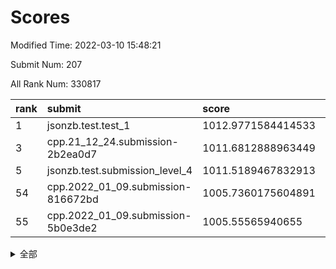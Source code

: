 # Scores

Modified Time: 2022-03-10 15:48:21

Submit Num: 207

All Rank Num: 330817

| rank |               submit               |       score        |       sigma        | pk_num |
| :--- | :--------------------------------- | :----------------- | :----------------- | :----- |
| 1    | jsonzb.test.test_1                 | 1012.9771584414533 | 0.7872237585108578 | 6392   |
| 3    | cpp.21_12_24.submission-2b2ea0d7   | 1011.6812888963449 | 0.7829363051380045 | 6393   |
| 5    | jsonzb.test.submission_level_4     | 1011.5189467832913 | 0.7895739507833486 | 6393   |
| 54   | cpp.2022_01_09.submission-816672bd | 1005.7360175604891 | 0.709927117624219  | 6395   |
| 55   | cpp.2022_01_09.submission-5b0e3de2 | 1005.55565940655   | 0.7133377833997665 | 6390   |


<details>
<summary>全部</summary>

| rank |                 submit                 |       score        |       sigma        | pk_num |
| :--- | :------------------------------------- | :----------------- | :----------------- | :----- |
| 1    | jsonzb.test.test_1                     | 1012.9771584414533 | 0.7872237585108578 | 6392   |
| 2    | gobigger.level_3.submission_level_3_46 | 1011.7300663172417 | 0.778114638613635  | 6396   |
| 3    | cpp.21_12_24.submission-2b2ea0d7       | 1011.6812888963449 | 0.7829363051380045 | 6393   |
| 4    | gobigger.level_3.submission_level_3_25 | 1011.5487659661276 | 0.7665697168771735 | 6393   |
| 5    | jsonzb.test.submission_level_4         | 1011.5189467832913 | 0.7895739507833486 | 6393   |
| 6    | gobigger.level_3.submission_level_3_8  | 1011.0773657928054 | 0.7599140143623005 | 6400   |
| 7    | gobigger.level_3.submission_level_3_17 | 1010.9663595740972 | 0.7601718242024907 | 6394   |
| 8    | gobigger.level_3.submission_level_3_1  | 1010.8353214308662 | 0.7702446917880609 | 6385   |
| 9    | gobigger.level_3.submission_level_3_2  | 1010.7446531485518 | 0.7673828300324902 | 6387   |
| 10   | gobigger.level_3.submission_level_3_14 | 1010.7209076323843 | 0.7559532762199807 | 6385   |
| 11   | gobigger.level_3.submission_level_3_43 | 1010.6988940133743 | 0.7650108749897034 | 6398   |
| 12   | gobigger.level_3.submission_level_3_45 | 1010.6553491737296 | 0.7751559935700286 | 6394   |
| 13   | gobigger.level_3.submission_level_3_49 | 1010.6429700153155 | 0.7537290904840488 | 6388   |
| 14   | gobigger.level_3.submission_level_3_48 | 1010.6358750214971 | 0.75302903914893   | 6391   |
| 15   | gobigger.level_3.submission_level_3_38 | 1010.6101342981889 | 0.7592223752721262 | 6396   |
| 16   | gobigger.level_3.submission_level_3_21 | 1010.5595908490487 | 0.7782720727460193 | 6392   |
| 17   | gobigger.level_3.submission_level_3_5  | 1010.4106536458712 | 0.7667218106335477 | 6395   |
| 18   | gobigger.level_3.submission_level_3_41 | 1010.3574904574821 | 0.7660304435239006 | 6392   |
| 19   | gobigger.level_3.submission_level_3_23 | 1010.3344746324343 | 0.7548880944547898 | 6393   |
| 20   | gobigger.level_3.submission_level_3_16 | 1010.2566766598923 | 0.7317088861637464 | 6390   |
| 21   | gobigger.level_3.submission_level_3_26 | 1010.1336538436482 | 0.7509523702378241 | 6391   |
| 22   | gobigger.level_3.submission_level_3_22 | 1010.0861506088314 | 0.7516441048950026 | 6388   |
| 23   | gobigger.level_3.submission_level_3_12 | 1010.0830156963334 | 0.7653869478718173 | 6393   |
| 24   | gobigger.level_3.submission_level_3_9  | 1009.9836459400709 | 0.7367171252301105 | 6394   |
| 25   | gobigger.level_3.submission_level_3_28 | 1009.976174636778  | 0.7474809870750011 | 6393   |
| 26   | gobigger.level_3.submission_level_3_31 | 1009.8737019949494 | 0.7606242449791385 | 6392   |
| 27   | gobigger.level_3.submission_level_3_0  | 1009.8686870115315 | 0.7603400428376358 | 6395   |
| 28   | gobigger.level_3.submission_level_3_13 | 1009.820510986274  | 0.7507057839075523 | 6393   |
| 29   | gobigger.level_3.submission_level_3_29 | 1009.8167237443632 | 0.7510776023676503 | 6389   |
| 30   | gobigger.level_3.submission_level_3_32 | 1009.8042744312992 | 0.7453779817698268 | 6389   |
| 31   | gobigger.level_3.submission_level_3_44 | 1009.793878011659  | 0.7633894918833615 | 6387   |
| 32   | gobigger.level_3.submission_level_3_39 | 1009.7554801273587 | 0.7239752842189491 | 6398   |
| 33   | gobigger.level_3.submission_level_3_42 | 1009.7540617182943 | 0.7454734105292471 | 6394   |
| 34   | gobigger.level_3.submission_level_3_6  | 1009.7457942354562 | 0.7451482751504002 | 6393   |
| 35   | gobigger.level_3.submission_level_3_10 | 1009.7337348956703 | 0.7349969100243726 | 6387   |
| 36   | gobigger.level_3.submission_level_3_18 | 1009.7080682106472 | 0.7445831685909935 | 6391   |
| 37   | gobigger.level_3.submission_level_3_15 | 1009.7043658088448 | 0.7632568581982386 | 6390   |
| 38   | gobigger.level_3.submission_level_3_30 | 1009.6994670825459 | 0.7538718001002891 | 6391   |
| 39   | gobigger.level_3.submission_level_3_37 | 1009.5674820435984 | 0.7668621398445257 | 6399   |
| 40   | gobigger.level_3.submission_level_3_36 | 1009.5274572249168 | 0.7673649295328895 | 6395   |
| 41   | gobigger.level_3.submission_level_3_4  | 1009.4991857238497 | 0.755375115213061  | 6398   |
| 42   | gobigger.level_3.submission_level_3_27 | 1009.4954581661651 | 0.7600442560768301 | 6396   |
| 43   | gobigger.level_3.submission_level_3_11 | 1009.268853613254  | 0.754999417894019  | 6395   |
| 44   | gobigger.level_3.submission_level_3_19 | 1009.1916210848541 | 0.7623808347128662 | 6391   |
| 45   | gobigger.level_3.submission_level_3_7  | 1009.1351485702429 | 0.7608728330883423 | 6393   |
| 46   | gobigger.level_3.submission_level_3_34 | 1009.1100683697737 | 0.7388932986795057 | 6395   |
| 47   | gobigger.level_3.submission_level_3_20 | 1009.0706398240827 | 0.7454733112874452 | 6395   |
| 48   | gobigger.level_3.submission_level_3_40 | 1009.0423726644667 | 0.7804832559785044 | 6388   |
| 49   | gobigger.level_3.submission_level_3_35 | 1009.0139236481034 | 0.7384426424470442 | 6390   |
| 50   | gobigger.level_3.submission_level_3_24 | 1008.8059444250425 | 0.7201771201723725 | 6394   |
| 51   | gobigger.level_3.submission_level_3_3  | 1008.68178395936   | 0.7517388554976189 | 6392   |
| 52   | gobigger.level_3.submission_level_3_47 | 1008.6784925992347 | 0.754224791921103  | 6395   |
| 53   | gobigger.level_3.submission_level_3_33 | 1008.6727223114126 | 0.7469497746429462 | 6393   |
| 54   | cpp.2022_01_09.submission-816672bd     | 1005.7360175604891 | 0.709927117624219  | 6395   |
| 55   | cpp.2022_01_09.submission-5b0e3de2     | 1005.55565940655   | 0.7133377833997665 | 6390   |
| 56   | gobigger.level_1.submission_level_1_26 | 1005.4210928953597 | 0.7316242445754517 | 6392   |
| 57   | gobigger.level_1.submission_level_1_49 | 1005.1138795460897 | 0.7084506812629192 | 6395   |
| 58   | gobigger.level_1.submission_level_1_39 | 1004.9693765575726 | 0.711299723305095  | 6390   |
| 59   | gobigger.level_1.submission_level_1_6  | 1004.7651929620916 | 0.7187746041667619 | 6396   |
| 60   | gobigger.level_1.submission_level_1_37 | 1004.6877206361369 | 0.7351750528035965 | 6390   |
| 61   | gobigger.level_1.submission_level_1_2  | 1004.5118428957159 | 0.7337498701038324 | 6397   |
| 62   | gobigger.level_1.submission_level_1_4  | 1004.476293344093  | 0.7125363927406982 | 6395   |
| 63   | gobigger.level_1.submission_level_1_9  | 1004.4103584833648 | 0.7193292707765977 | 6394   |
| 64   | gobigger.level_1.submission_level_1_12 | 1004.3167156188529 | 0.7129644158953333 | 6397   |
| 65   | gobigger.level_1.submission_level_1_19 | 1004.2651439604649 | 0.7232838250353661 | 6394   |
| 66   | gobigger.level_1.submission_level_1_14 | 1004.2631164794068 | 0.7263772680407279 | 6393   |
| 67   | gobigger.level_1.submission_level_1_30 | 1004.2341873034565 | 0.721564444175391  | 6392   |
| 68   | gobigger.level_1.submission_level_1_28 | 1004.1731234251235 | 0.7089843485582767 | 6393   |
| 69   | gobigger.level_1.submission_level_1_35 | 1004.1645075758064 | 0.7143222773780845 | 6391   |
| 70   | gobigger.level_1.submission_level_1_17 | 1004.122078256797  | 0.7087740752643793 | 6392   |
| 71   | gobigger.level_1.submission_level_1_16 | 1004.0878176188819 | 0.7131316365158823 | 6390   |
| 72   | gobigger.level_1.submission_level_1_29 | 1003.8676446421729 | 0.7179576265366314 | 6391   |
| 73   | gobigger.level_1.submission_level_1_18 | 1003.861900512432  | 0.7123989823178742 | 6393   |
| 74   | gobigger.level_1.submission_level_1_5  | 1003.70317700489   | 0.7145960695519912 | 6396   |
| 75   | gobigger.level_1.submission_level_1_44 | 1003.6588643688153 | 0.7207807707561698 | 6392   |
| 76   | gobigger.level_1.submission_level_1_42 | 1003.530840912209  | 0.7211181697316583 | 6399   |
| 77   | gobigger.level_1.submission_level_1_33 | 1003.4585703768761 | 0.7107176161759717 | 6393   |
| 78   | gobigger.level_1.submission_level_1_15 | 1003.4435526087727 | 0.710949085140929  | 6393   |
| 79   | gobigger.level_1.submission_level_1_13 | 1003.4348970718191 | 0.714122464945706  | 6393   |
| 80   | gobigger.level_1.submission_level_1_41 | 1003.4342232095015 | 0.711961911169722  | 6390   |
| 81   | gobigger.level_1.submission_level_1_25 | 1003.4018121951898 | 0.7210622526916863 | 6394   |
| 82   | gobigger.level_1.submission_level_1_31 | 1003.3396041633443 | 0.7204319469738648 | 6393   |
| 83   | gobigger.level_1.submission_level_1_3  | 1003.316944425331  | 0.7210277454474938 | 6395   |
| 84   | gobigger.level_1.submission_level_1_45 | 1003.289723377957  | 0.7099410222924207 | 6394   |
| 85   | gobigger.level_1.submission_level_1_11 | 1003.2754236443935 | 0.7073742003774897 | 6396   |
| 86   | gobigger.level_1.submission_level_1_43 | 1003.270355089341  | 0.7009791773245477 | 6395   |
| 87   | gobigger.level_1.submission_level_1_48 | 1003.2106521259143 | 0.7133724302872999 | 6397   |
| 88   | gobigger.level_1.submission_level_1_20 | 1003.1909508661308 | 0.7088866596642273 | 6389   |
| 89   | gobigger.level_1.submission_level_1_32 | 1003.1718187040299 | 0.7227785057741206 | 6392   |
| 90   | gobigger.level_1.submission_level_1_8  | 1003.1316764909575 | 0.7101763398912587 | 6391   |
| 91   | gobigger.level_1.submission_level_1_47 | 1002.9798910863586 | 0.7158733544432795 | 6392   |
| 92   | gobigger.level_1.submission_level_1_46 | 1002.9371680365538 | 0.7296371586563772 | 6391   |
| 93   | gobigger.level_1.submission_level_1_36 | 1002.9018132783827 | 0.7130772606975974 | 6391   |
| 94   | gobigger.level_1.submission_level_1_7  | 1002.7353282302818 | 0.7063841002993594 | 6392   |
| 95   | gobigger.level_1.submission_level_1_21 | 1002.6301796330209 | 0.7153416469209544 | 6391   |
| 96   | gobigger.level_1.submission_level_1_34 | 1002.6063029855461 | 0.7143584335714381 | 6392   |
| 97   | gobigger.level_1.submission_level_1_38 | 1002.4975298622113 | 0.7199082756774708 | 6390   |
| 98   | gobigger.level_1.submission_level_1_1  | 1002.4896887943003 | 0.7151075340806181 | 6390   |
| 99   | gobigger.level_1.submission_level_1_27 | 1002.4582591145345 | 0.7293609915973914 | 6390   |
| 100  | gobigger.level_1.submission_level_1_10 | 1002.4559140919097 | 0.7161821445985038 | 6394   |
| 101  | gobigger.level_1.submission_level_1_22 | 1002.3779499055302 | 0.7167436047398498 | 6393   |
| 102  | gobigger.level_1.submission_level_1_23 | 1002.3702618581888 | 0.7154126589892239 | 6395   |
| 103  | gobigger.level_1.submission_level_1_0  | 1002.0522731536396 | 0.705340749875179  | 6397   |
| 104  | gobigger.level_1.submission_level_1_24 | 1001.9944817163087 | 0.7166106505498773 | 6391   |
| 105  | gobigger.level_1.submission_level_1_40 | 1001.977209543504  | 0.7106199628141067 | 6393   |
| 106  | gobigger.random.submission_random_22   | 997.4835452405144  | 0.7080509451987209 | 6392   |
| 107  | gobigger.random.submission_random_32   | 997.3671412912665  | 0.7114199141920519 | 6385   |
| 108  | gobigger.random.submission_random_5    | 996.8920506422518  | 0.7096831323758969 | 6392   |
| 109  | gobigger.random.submission_random_43   | 996.8822847497133  | 0.7052071979882004 | 6392   |
| 110  | gobigger.random.submission_random_15   | 996.7639101087367  | 0.7108290499393141 | 6393   |
| 111  | gobigger.random.submission_random_11   | 996.755753052143   | 0.7108151735143704 | 6393   |
| 112  | gobigger.random.submission_random_33   | 996.7117834372724  | 0.7035624668359953 | 6389   |
| 113  | gobigger.random.submission_random_7    | 996.6912804675503  | 0.7177831847478198 | 6390   |
| 114  | gobigger.random.submission_random_0    | 996.6749269157439  | 0.6980206798412776 | 6395   |
| 115  | gobigger.random.submission_random_31   | 996.6431506822188  | 0.6982358879163726 | 6398   |
| 116  | gobigger.random.submission_random_9    | 996.5663658389142  | 0.7135799708187068 | 6390   |
| 117  | gobigger.random.submission_random_13   | 996.4809398412879  | 0.7064010784563379 | 6391   |
| 118  | gobigger.random.submission_random_45   | 996.4296955447292  | 0.7017990592573863 | 6392   |
| 119  | gobigger.random.submission_random_49   | 996.4282443294242  | 0.7057166957437119 | 6392   |
| 120  | gobigger.random.submission_random_30   | 996.3977744810481  | 0.7387174789162669 | 6393   |
| 121  | gobigger.random.submission_random_27   | 996.343240022976   | 0.7179787646594545 | 6392   |
| 122  | gobigger.random.submission_random_26   | 996.3089570793976  | 0.7059111334309907 | 6389   |
| 123  | gobigger.random.submission_random_46   | 996.2709790064484  | 0.7250946683250622 | 6394   |
| 124  | gobigger.random.submission_random_47   | 996.2679369546802  | 0.6977205583930858 | 6390   |
| 125  | gobigger.random.submission_random_17   | 996.1689429024949  | 0.7204219948573319 | 6393   |
| 126  | gobigger.random.submission_random_38   | 996.1476689354786  | 0.728588668855718  | 6394   |
| 127  | gobigger.random.submission_random_12   | 996.0543928952328  | 0.713935088423691  | 6395   |
| 128  | gobigger.random.submission_random_2    | 996.0319063418201  | 0.7056375598766101 | 6394   |
| 129  | gobigger.random.submission_random_25   | 995.9795476701308  | 0.7060529940969844 | 6392   |
| 130  | gobigger.random.submission_random_16   | 995.9575556393877  | 0.7145038373031709 | 6393   |
| 131  | gobigger.random.submission_random_36   | 995.951394780093   | 0.713349652840251  | 6394   |
| 132  | gobigger.random.submission_random_4    | 995.9333380899975  | 0.7083231152191749 | 6389   |
| 133  | gobigger.random.submission_random_48   | 995.929679654084   | 0.7184285618938684 | 6393   |
| 134  | gobigger.random.submission_random_21   | 995.9291823396655  | 0.7170728462689623 | 6392   |
| 135  | gobigger.random.submission_random_37   | 995.8998824792442  | 0.702763763803274  | 6392   |
| 136  | gobigger.random.submission_random_1    | 995.8962016959299  | 0.709341341669417  | 6390   |
| 137  | gobigger.random.submission_random_44   | 995.8722448367662  | 0.7327949756935771 | 6394   |
| 138  | gobigger.random.submission_random_20   | 995.8494246483782  | 0.7168862170498419 | 6391   |
| 139  | gobigger.random.submission_random_24   | 995.7715132514727  | 0.7178265802743471 | 6395   |
| 140  | gobigger.random.submission_random_3    | 995.683149807399   | 0.7177922621363589 | 6395   |
| 141  | gobigger.random.submission_random_6    | 995.6423399955635  | 0.7063168868174686 | 6392   |
| 142  | gobigger.random.submission_random_23   | 995.5394466759826  | 0.715497019374551  | 6395   |
| 143  | gobigger.random.submission_random_19   | 995.5377901459598  | 0.7075285725784711 | 6392   |
| 144  | gobigger.random.submission_random_29   | 995.4534906747076  | 0.7123273899323356 | 6391   |
| 145  | gobigger.random.submission_random_8    | 995.449923473231   | 0.7066620573899293 | 6389   |
| 146  | gobigger.random.submission_random_40   | 995.42334683139    | 0.7183198110679992 | 6395   |
| 147  | gobigger.random.submission_random_41   | 995.4215538811309  | 0.7074422233856448 | 6394   |
| 148  | gobigger.random.submission_random_42   | 995.4207004949354  | 0.7113473084541478 | 6399   |
| 149  | gobigger.random.submission_random_14   | 995.383551069397   | 0.7198926080124446 | 6389   |
| 150  | gobigger.random.submission_random_18   | 995.1993045293091  | 0.7125941920842147 | 6395   |
| 151  | gobigger.random.submission_random_39   | 994.8410096846051  | 0.7064805319041463 | 6391   |
| 152  | gobigger.random.submission_random_35   | 994.8109506195824  | 0.7211020987621388 | 6397   |
| 153  | gobigger.random.submission_random_34   | 994.7876760548548  | 0.7293477802184154 | 6394   |
| 154  | gobigger.random.submission_random_10   | 994.1679213498835  | 0.7158354670251869 | 6397   |
| 155  | gobigger.level_2.submission_level_2_41 | 993.5428573218243  | 0.7240843695922552 | 6390   |
| 156  | gobigger.level_2.submission_level_2_2  | 993.4438946126409  | 0.7400993920428268 | 6396   |
| 157  | gobigger.level_2.submission_level_2_7  | 993.4032392521467  | 0.7280368969390661 | 6389   |
| 158  | gobigger.level_2.submission_level_2_16 | 993.3311476067671  | 0.7277318960720505 | 6386   |
| 159  | gobigger.level_2.submission_level_2_32 | 993.2754054885999  | 0.738003950723214  | 6397   |
| 160  | gobigger.random.submission_random_28   | 993.2229291692283  | 0.7258264209019873 | 6398   |
| 161  | gobigger.level_2.submission_level_2_22 | 993.1573932893011  | 0.7465588932350988 | 6392   |
| 162  | gobigger.level_2.submission_level_2_8  | 993.1437604004489  | 0.7294700956870768 | 6396   |
| 163  | gobigger.level_2.submission_level_2_11 | 993.0350082011823  | 0.7471474838320821 | 6388   |
| 164  | gobigger.level_2.submission_level_2_5  | 992.954062664825   | 0.7511102629322862 | 6393   |
| 165  | gobigger.level_2.submission_level_2_20 | 992.7794954898379  | 0.7660232647112131 | 6391   |
| 166  | gobigger.level_2.submission_level_2_27 | 992.6058679350605  | 0.7305882276057201 | 6389   |
| 167  | gobigger.level_2.submission_level_2_18 | 992.60226115064    | 0.7522292900789942 | 6394   |
| 168  | gobigger.level_2.submission_level_2_48 | 992.5626729061585  | 0.7515912957930128 | 6390   |
| 169  | gobigger.level_2.submission_level_2_12 | 992.5280793728957  | 0.7363087492837012 | 6387   |
| 170  | gobigger.level_2.submission_level_2_3  | 992.4710506452191  | 0.7366805589218703 | 6393   |
| 171  | gobigger.level_2.submission_level_2_9  | 992.4180408961907  | 0.7363518024966047 | 6395   |
| 172  | gobigger.level_2.submission_level_2_44 | 992.3819764737115  | 0.7350145170742148 | 6389   |
| 173  | gobigger.level_2.submission_level_2_30 | 992.3658487655613  | 0.7546241408450711 | 6394   |
| 174  | gobigger.level_2.submission_level_2_1  | 992.3389509458542  | 0.7347572984266405 | 6393   |
| 175  | gobigger.level_2.submission_level_2_49 | 992.2603962477501  | 0.7367792669307369 | 6394   |
| 176  | gobigger.level_2.submission_level_2_25 | 992.1988101976356  | 0.7356174101248846 | 6390   |
| 177  | gobigger.level_2.submission_level_2_4  | 992.197760908776   | 0.7317658182188017 | 6390   |
| 178  | gobigger.level_2.submission_level_2_19 | 992.1724653523089  | 0.7473275080345146 | 6390   |
| 179  | gobigger.level_2.submission_level_2_33 | 992.0700514466578  | 0.7407976348154827 | 6390   |
| 180  | gobigger.level_2.submission_level_2_10 | 992.0411352964524  | 0.7368640007627815 | 6390   |
| 181  | gobigger.level_2.submission_level_2_34 | 991.8575038552249  | 0.73317520603178   | 6388   |
| 182  | gobigger.level_2.submission_level_2_45 | 991.8476738267705  | 0.7563163749556077 | 6393   |
| 183  | gobigger.level_2.submission_level_2_24 | 991.6747818064895  | 0.7391530528814387 | 6398   |
| 184  | gobigger.level_2.submission_level_2_47 | 991.6590796193234  | 0.742209440585603  | 6396   |
| 185  | gobigger.level_2.submission_level_2_6  | 991.6123113335177  | 0.7461362073418638 | 6392   |
| 186  | gobigger.level_2.submission_level_2_39 | 991.569260631295   | 0.7456164909401715 | 6397   |
| 187  | gobigger.level_2.submission_level_2_40 | 991.540771738801   | 0.7447689379499147 | 6392   |
| 188  | gobigger.level_2.submission_level_2_37 | 991.5256549664895  | 0.7638914311295418 | 6393   |
| 189  | gobigger.level_2.submission_level_2_36 | 991.4938825747332  | 0.7648437285727919 | 6396   |
| 190  | gobigger.level_2.submission_level_2_46 | 991.4588222258251  | 0.7501013651429067 | 6390   |
| 191  | gobigger.level_2.submission_level_2_14 | 991.4374763149195  | 0.742269077544169  | 6389   |
| 192  | gobigger.level_2.submission_level_2_43 | 991.4049419270683  | 0.7558274589861845 | 6389   |
| 193  | gobigger.level_2.submission_level_2_38 | 991.3724299402037  | 0.7533195020004879 | 6396   |
| 194  | gobigger.level_2.submission_level_2_31 | 991.3029003023753  | 0.7475055004896786 | 6393   |
| 195  | gobigger.level_2.submission_level_2_15 | 991.2856701336927  | 0.7574434668606453 | 6391   |
| 196  | gobigger.level_2.submission_level_2_29 | 991.2472768388687  | 0.7636789796851093 | 6397   |
| 197  | gobigger.level_2.submission_level_2_23 | 991.2016204161646  | 0.7309145205612607 | 6393   |
| 198  | gobigger.level_2.submission_level_2_28 | 991.1587715463073  | 0.7662828450430758 | 6393   |
| 199  | gobigger.level_2.submission_level_2_21 | 990.9253404498901  | 0.7658553200777407 | 6396   |
| 200  | gobigger.level_2.submission_level_2_0  | 990.8673855902259  | 0.7756273874626424 | 6388   |
| 201  | gobigger.level_2.submission_level_2_17 | 990.7391578791022  | 0.7738312234432716 | 6393   |
| 202  | gobigger.level_2.submission_level_2_35 | 990.5734414322494  | 0.746744481355368  | 6393   |
| 203  | gobigger.level_2.submission_level_2_42 | 990.5509553496095  | 0.785628288523091  | 6396   |
| 204  | gobigger.level_2.submission_level_2_26 | 990.52409733139    | 0.7733091072249952 | 6393   |
| 205  | gobigger.level_2.submission_level_2_13 | 990.1583176198226  | 0.7722952614343883 | 6388   |
| 206  | gobigger.none.submission_none_0        | 977.6289220223775  | 1.2736010621420182 | 6392   |
| 207  | gobigger.none.submission_none_1        | 976.751348574423   | 1.3358021801305562 | 6396   |

</details>